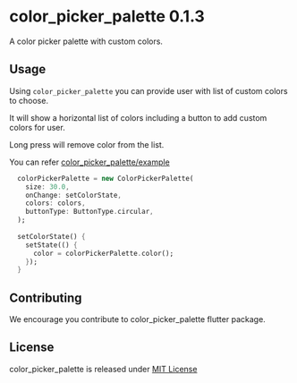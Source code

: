 # color_picker_palette 0.1.3

A color picker palette with custom colors.

## Usage
Using `color_picker_palette` you can provide
user with list of custom colors to choose.

It will show a horizontal list of colors including
a button to add custom colors for user.

Long press will remove color from the list.

You can refer [color_picker_palette/example](https://github.com/vemarav/color_picker_palette/tree/master/example)

```dart
  colorPickerPalette = new ColorPickerPalette(
    size: 30.0,
    onChange: setColorState,
    colors: colors,
    buttonType: ButtonType.circular,
  );
  
  setColorState() {
    setState(() {
      color = colorPickerPalette.color();
    });
  }
```

## Contributing

We encourage you contribute to color_picker_palette flutter package.

## License

color_picker_palette is released under [MIT License](https://opensource.org/licenses/MIT)
